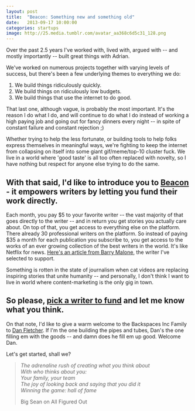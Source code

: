 ```yaml
---
layout: post
title:  "Beacon: Something new and something old"
date:   2013-09-17 10:00:00
categories: startups
image: http://25.media.tumblr.com/avatar_aa368c6d5c31_128.png
---
```


Over the past 2.5 years I've worked with, lived with, argued with -- and mostly importantly -- built great things with Adrian.

We've worked on numerous projects together with varying levels of success, but there's been a few underlying themes to everything we do:

1. We build things ridiculously quickly.
2. We build things on ridiculously low budgets.
3. We build things that use the internet to do good.

That last one, although vague, is probably the most important. It's the reason I do what I do, and will continue to do what I do instead of working a high paying job and going out for fancy dinners every night -- in spite of constant failure and constant rejection ;)

Whether trying to help the less fortunate, or building tools to help folks express themselves in meaningful ways, we're fighting to keep the internet from collapsing on itself into some giant gif/meme/top-10 cluster fuck. We live in a world where 'good taste' is all too often replaced with novelty, so I have nothing but respect for anyone else trying to do the same.

## With that said, I'd like to introduce you to [Beacon](http://beaconreader.com) - it empowers writers by letting you fund their work directly.

Each month, you pay $5 to your favorite writer -- the vast majority of that goes directly to the writer -- and in return you get stories you actually care about. On top of that, you get access to everything else on the platform. There already 30 professional writers on the platform. So instead of paying $35 a month for each publication you subscribe to, you get access to the works of an ever growing collection of the best writers in the world. It's like Netflix for news. [Here's an article from Barry Malone](http://www.beaconreader.com/barry-malone/birthplace-of-aids), the writer I've selected to support.

Something is rotten in the state of journalism when cat videos are replacing inspiring stories that unite humanity -- and personally, I don't think I want to live in world where content-marketing is the only gig in town.

## So please, [pick a writer to fund](http://beaconreader.com/writers) and let me know what you think.

On that note, I'd like to give a warm welcome to the Backspaces Inc Family to [Dan Fletcher](http://twitter.com/danfletcher). If I'm the one building the pipes and tubes, Dan's the one filling em with the goods -- and damn does he fill em up good. Welcome Dan.

Let's get started, shall we?

> *The adrenaline rush of creating what you think about*  
> *With who thinks about you:*  
> *Your family, your team*  
> *The joy of looking back and saying that you did it*  
> *Winning the game: hall of fame*  
>
> Big Sean on All Figured Out